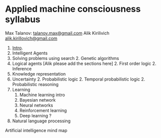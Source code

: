# Applied machine consciousness syllabus

Max Talanov: talanov.max@gmail.com
Alik Kirilivich alik.kirillovich@gmail.com

1. [Intro](intro.md).
1. Intelligent Agents
1. Solving problems using search
   2. Genetic algorithms
1. Logical agents [Alik please add the sections here]
   2. First order logic
   2. Inference 
1. Knowledge representation
1. Uncertainty 
   2. Probabilistic logic
   2. Temporal probabilistic logic
   2. Probabilistic reasoning 
1. Learning
   1. Machine learning intro
   1. Bayesian network
   1. Neural networks
   1. Reinforcement learning
   1. Deep learning ?
1. Natural language processing


Artificial intelligence mind map
